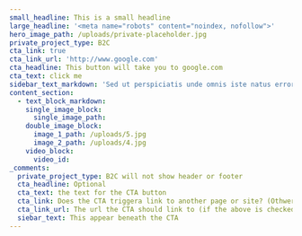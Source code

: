 ```yaml
---
small_headline: This is a small headline
large_headline: '<meta name="robots" content="noindex, nofollow">'
hero_image_path: /uploads/private-placeholder.jpg
private_project_type: B2C
cta_link: true
cta_link_url: 'http://www.google.com'
cta_headline: This button will take you to google.com
cta_text: click me
sidebar_text_markdown: 'Sed ut perspiciatis unde omnis iste natus error sit voluptatem accusantium doloremque laudantium, totam rem aperiam, eaque ipsa quae ab illo inventore veritatis et quasi architecto beatae vitae dicta sunt explicabo. Nemo enim ipsam voluptatem quia voluptas sit aspernatur aut odit aut fugit, sed quia consequuntur magni dolores eos qui ratione voluptatem sequi nesciunt. Neque porro quisquam est, qui dolorem ipsum quia dolor sit amet, consectetur, adipisci velit, sed quia non numquam eius modi tempora incidunt ut labore et dolore magnam aliquam quaerat voluptatem. Ut enim ad minima veniam, quis nostrum exercitationem ullam corporis suscipit laboriosam, nisi ut aliquid ex ea commodi consequatur? Quis autem vel eum iure reprehenderit qui in ea voluptate velit esse quam nihil molestiae consequatur, vel illum qui dolorem eum fugiat quo voluptas nulla pariatur.'
content_section:
  - text_block_markdown:
    single_image_block:
      single_image_path:
    double_image_block:
      image_1_path: /uploads/5.jpg
      image_2_path: /uploads/4.jpg
    video_block:
      video_id:
_comments:
  private_project_type: B2C will not show header or footer
  cta_headline: Optional
  cta_text: the text for the CTA button
  cta_link: Does the CTA triggera link to another page or site? (Othwerwise it triggers a contact form.)
  cta_link_url: The url the CTA should link to (if the above is checked)
  siebar_text: This appear beneath the CTA
---
```

